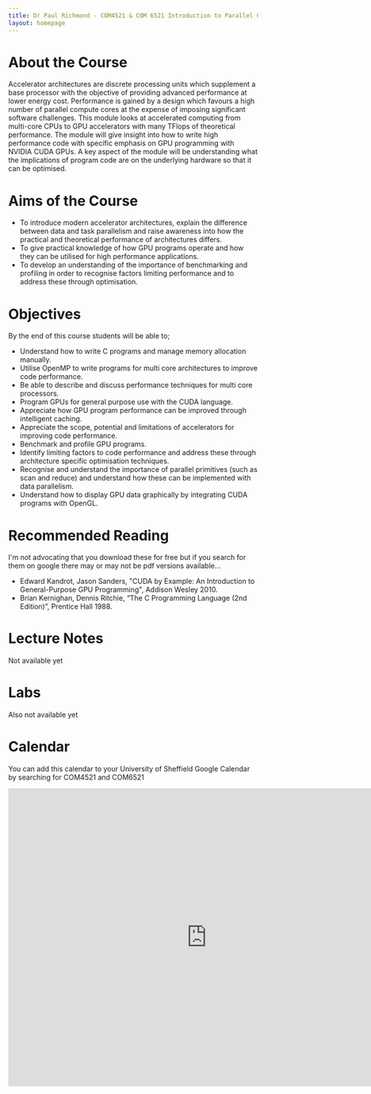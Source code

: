 ```yaml
---
title: Dr Paul Richmond - COM4521 & COM 6521 Introduction to Parallel Computing with GPUs
layout: homepage
---
```


# About the Course

Accelerator architectures are discrete processing units which supplement a base processor with the objective of providing advanced performance at lower energy cost. Performance is gained by a design which favours a high number of parallel compute cores at the expense of imposing significant software challenges. This module looks at accelerated computing from multi-core CPUs to GPU accelerators with many TFlops of theoretical performance. The module will give insight into how to write high performance code with specific emphasis on GPU programming with NVIDIA CUDA GPUs. A key aspect of the module will be understanding what the implications of program code are on the underlying hardware so that it can be optimised.

# Aims of the Course

* To introduce modern accelerator architectures, explain the difference between data and task parallelism and raise awareness into how the practical and theoretical performance of architectures differs.
* To give practical knowledge of how GPU programs operate and how they can be utilised for high performance applications.
* To develop an understanding of the importance of benchmarking and profiling in order to recognise factors limiting performance and to address these through optimisation.

# Objectives

By the end of this course students will be able to;

* Understand how to write C programs and manage memory allocation manually.
* Utilise OpenMP to write programs for multi core architectures to improve code performance.
* Be able to describe and discuss performance techniques for multi core processors.
* Program GPUs for general purpose use with the CUDA language.
* Appreciate how GPU program performance can be improved through intelligent caching.
* Appreciate the scope, potential and limitations of accelerators for improving code performance.
* Benchmark and profile GPU programs.
* Identify limiting factors to code performance and address these through architecture specific optimisation techniques.
* Recognise and understand the importance of parallel primitives (such as scan and reduce) and understand how these can be implemented with data parallelism.
* Understand how to display GPU data graphically by integrating CUDA programs with OpenGL.

# Recommended Reading

I'm not advocating that you download these for free but if you search for them on google there may or may not be pdf versions available...

* Edward Kandrot, Jason Sanders, "CUDA by Example: An Introduction to General-Purpose GPU Programming", Addison Wesley 2010.
* Brian Kernighan, Dennis Ritchie, “The C Programming Language (2nd Edition)”, Prentice Hall 1988.

# Lecture Notes

Not available yet

# Labs

Also not available yet

# Calendar

You can add this calendar to your University of Sheffield Google Calendar by searching for COM4521 and COM6521

<iframe src="https://calendar.google.com/calendar/embed?src=sheffield.ac.uk_4gq0ug3uf8dlts9d21gp4l1des%40group.calendar.google.com&ctz=Europe/London" style="border: 0" width="800" height="600" frameborder="0" scrolling="no"></iframe>